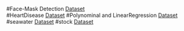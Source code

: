 #Face-Mask Detection [Dataset](https://drive.google.com/drive/folders/1eKl1BqVhgII4l2wKY9pcM4k4lMJEp97I?zx=5zyrni8ijlxi)</br>
#HeartDisease [Dataset](https://drive.google.com/drive/folders/1zVY-ZL7rgCmRCCYFaDrknVT6C8zb9Uzy?zx=5zyrni8ijlxi)
#Polynominal and LinearRegression [Dataset](https://drive.google.com/drive/folders/1Rzv5SMu4Um6RZ9ouOJlCNjjLdZ5bvEoW?zx=5zyrni8ijlxi)
#seawater [Dataset](https://drive.google.com/drive/folders/1ztddcX-AXq2wQITbfYQvUh39fEzXpoAL?zx=5zyrni8ijlxi)
#stock [Dataset](https://drive.google.com/drive/folders/1Y7AxM441bSRs5yXcL_XyDjhBPeVFf_Rj?zx=5zyrni8ijlxi)
